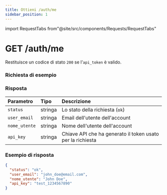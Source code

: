 ```yaml
---
title: Ottieni /auth/me
sidebar_position: 1
---
```


import RequestTabs from"@site/src/components/Requests/RequestTabs"

# GET /auth/me

Restituisce un codice di stato `200` se l'`api_token` è valido.

### Richiesta di esempio

<RequestTabs endpoint='auth_api' request="get_me" />

### Risposta

| Parametro     | Tipo    | Descrizione                                                |
| :------------ | :------ | :--------------------------------------------------------- |
| `status`      | stringa | Lo stato della richiesta (`ok`)                            |
| `user_email`  | stringa | Email dell'utente dell'account                             |
| `nome_utente` | stringa | Nome dell'utente dell'account                              |
| `api_key`     | stringa | Chiave API che ha generato il token usato per la richiesta |

### Esempio di risposta

```json title=response.json
{
  "status": "ok",
  "user_email": "john_doe@email.com",
  "nome_utente": "John Doe",
  "api_key": "test_1234567890"
}
```

